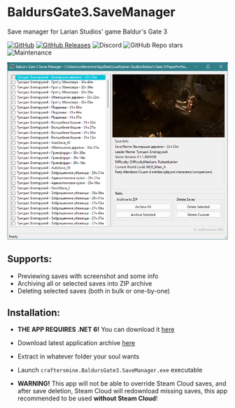 # BaldursGate3.SaveManager
Save manager for Larian Studios' game Baldur's Gate 3

[![GitHub](https://img.shields.io/github/license/craftersmine/BaldursGate3.SaveManager?color=darklime)](/LICENSE) 
[![GitHub Releases](https://img.shields.io/github/downloads/craftersmine/BaldursGate3.SaveManager/total?label=github%20downloads&logo=github)](https://github.com/craftersmine/BaldursGate3.SaveManager/releases)
![Discord](https://img.shields.io/badge/discord-craftersmine-5865f2?logo=discord&logoColor=white)
![GitHub Repo stars](https://img.shields.io/github/stars/craftersmine/BaldursGate3.SaveManager)
![Maintenance](https://img.shields.io/maintenance/yes/2025)

![Repository Preview](https://raw.githubusercontent.com/craftersmine/BaldursGate3.SaveManager/master/.github/AppPreview.png)

## Supports:
* Previewing saves with screenshot and some info
* Archiving all or selected saves into ZIP archive
* Deleting selected saves (both in bulk or one-by-one)

## Installation:
* **THE APP REQUIRES .NET 6!** You can download it [here](https://dotnet.microsoft.com/en-us/download/dotnet/thank-you/runtime-6.0.20-windows-x64-installer)
* Download latest application archive [here](https://github.com/craftersmine/BaldursGate3.SaveManager/releases)
* Extract in whatever folder your soul wants
* Launch `craftersmine.BaldursGate3.SaveManager.exe` executable

* **WARNING!** This app will not be able to override Steam Cloud saves, and after save deletion, Steam Cloud will redownload missing saves, this app recommended to be used **without Steam Cloud**!
